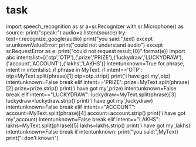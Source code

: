 # task
import speech_recognition as sr
a=sr.Recognizer
with sr.Microphone() as source:
    print("speak:")
    audio=a.listen(source)
try:
     text=r.recognize_google(audio)
    print("you said:",text)
except sr.unkownValueError:
    print("could not understand audio")
except sr.RequestError as e:
    print("could not request result;{0}".format(e))
import abc
intentslist=[('otp','OTP'),('prize','PRIZE'),('luckydraw','LUCKYDRAW'),('account','ACCOUNT'),('lakhs','LAKHS')]
intentunknown=True
for phrase, intent in intentslist:
    if phrase in MyText:
        if intent=='OTP':
            otp=MyText.split(phrase)[1]
            otp=otp.strip()
            print('i have got my',otp)
            intentunknown=False
            break
        elif intent=='PRIZE':
            prize=MyText.split(phrase)[2]
            prize=prize.strip()
            print('i have got my',prize)
            intentunknown=False
            break
        elif intent=="LUCKYDRAW":
            luckydraw=MyText.split(phrase)[3]
            luckydraw=luckydraw.strip()
            print('i have got my',luckydraw)
            intentunknown=False
            break
        elif intent=="ACCOUNT":
            account=MyText.split(phrase)[4]
            account=account.strip()
            print('i have got my',account)
            intentunknown=False
            break
        elif intent=="LAKHS":
            lakhs=MyText.split(phrase)[5]
            lakhs=lakhs.strip()
            print('i have got my',lakhs)
            intentunknown=False
            break
if intentunknown:
    print("you said:",MyText)
    print("i don't known")
